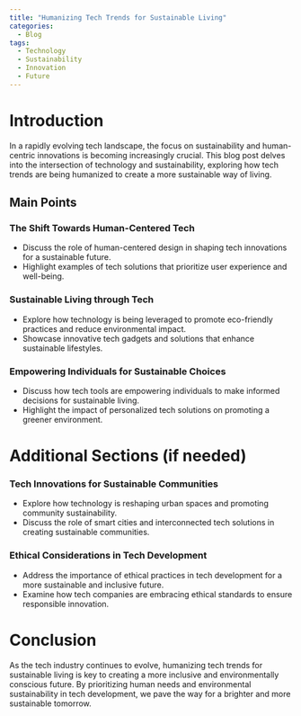 ```yaml
---
title: "Humanizing Tech Trends for Sustainable Living"
categories:
  - Blog
tags:
  - Technology
  - Sustainability
  - Innovation
  - Future
---
```


# Introduction
In a rapidly evolving tech landscape, the focus on sustainability and human-centric innovations is becoming increasingly crucial. This blog post delves into the intersection of technology and sustainability, exploring how tech trends are being humanized to create a more sustainable way of living.

## Main Points
### The Shift Towards Human-Centered Tech
- Discuss the role of human-centered design in shaping tech innovations for a sustainable future.
- Highlight examples of tech solutions that prioritize user experience and well-being.

### Sustainable Living through Tech
- Explore how technology is being leveraged to promote eco-friendly practices and reduce environmental impact.
- Showcase innovative tech gadgets and solutions that enhance sustainable lifestyles.

### Empowering Individuals for Sustainable Choices
- Discuss how tech tools are empowering individuals to make informed decisions for sustainable living.
- Highlight the impact of personalized tech solutions on promoting a greener environment.

# Additional Sections (if needed)
### Tech Innovations for Sustainable Communities
- Explore how technology is reshaping urban spaces and promoting community sustainability.
- Discuss the role of smart cities and interconnected tech solutions in creating sustainable communities.

### Ethical Considerations in Tech Development
- Address the importance of ethical practices in tech development for a more sustainable and inclusive future.
- Examine how tech companies are embracing ethical standards to ensure responsible innovation.

# Conclusion
As the tech industry continues to evolve, humanizing tech trends for sustainable living is key to creating a more inclusive and environmentally conscious future. By prioritizing human needs and environmental sustainability in tech development, we pave the way for a brighter and more sustainable tomorrow.